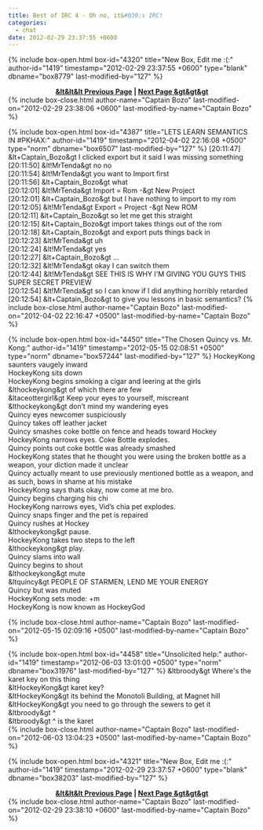 ```yaml
---
title: Best of IRC 4 - Oh no, it&#039;s IRC!
categories:
  - chat
date: 2012-02-29 23:37:55 +0600
---
```

{% include box-open.html box-id="4320" title="New Box, Edit me :(:" author-id="1419" timestamp="2012-02-29 23:37:55 +0600" type="blank" dbname="box8779" last-modified-by="127" %}
<b><center><a href="http://starmen.net/chat/boirc4/page01.php">&lt&lt&lt Previous Page</a> | <a href="http://starmen.net/chat/boirc4/page02.php">Next Page &gt&gt&gt</a></center></b>
{% include box-close.html author-name="Captain Bozo" last-modified-on="2012-02-29 23:38:06 +0600" last-modified-by-name="Captain Bozo" %}

{% include box-open.html box-id="4387" title="LETS LEARN SEMANTICS IN #PKHAX:" author-id="1419" timestamp="2012-04-02 22:16:08 +0500" type="norm" dbname="box6507" last-modified-by="127" %}
[20:11:47] &lt+Captain_Bozo&gt I clicked export but it said I was missing something<br/>
[20:11:50] &lt!MrTenda&gt no no<br/>
[20:11:54] &lt!MrTenda&gt you want to Import first<br/>
[20:11:56] &lt+Captain_Bozo&gt what<br/>
[20:12:01] &lt!MrTenda&gt Import = Rom -&gt New Project<br/>
[20:12:01] &lt+Captain_Bozo&gt but I have nothing to import to my rom<br/>
[20:12:05] &lt!MrTenda&gt Export = Project -&gt New ROM<br/>
[20:12:11] &lt+Captain_Bozo&gt so let me get this straight<br/>
[20:12:15] &lt+Captain_Bozo&gt import takes things out of the rom<br/>
[20:12:18] &lt+Captain_Bozo&gt and export puts things back in<br/>
[20:12:23] &lt!MrTenda&gt uh<br/>
[20:12:24] &lt!MrTenda&gt yes<br/>
[20:12:27] &lt+Captain_Bozo&gt ...<br/>
[20:12:32] &lt!MrTenda&gt okay I can switch them<br/>
[20:12:44] &lt!MrTenda&gt SEE THIS IS WHY I'M GIVING YOU GUYS THIS SUPER SECRET PREVIEW<br/>
[20:12:54] &lt!MrTenda&gt so I can know if I did anything horribly retarded<br/>
[20:12:54] &lt+Captain_Bozo&gt to give you lessons in basic semantics?
{% include box-close.html author-name="Captain Bozo" last-modified-on="2012-04-02 22:16:47 +0500" last-modified-by-name="Captain Bozo" %}

{% include box-open.html box-id="4450" title="The Chosen Quincy vs. Mr. Kong:" author-id="1419" timestamp="2012-05-15 02:08:51 +0500" type="norm" dbname="box57244" last-modified-by="127" %}
    HockeyKong saunters vaugely inward<br/>
    HockeyKong sits down<br/>
    HockeyKong begins smoking a cigar and leering at the girls<br/>
    &lthockeykong&gt of which there are few<br/>
    &ltaceottergirl&gt Keep your eyes to yourself, miscreant<br/>
    &lthockeykong&gt don’t mind my wandering eyes<br/>
    Quincy eyes newcomer suspiciously<br/>
    Quincy takes off leather jacket<br/>
    Quincy smashes coke bottle on fence and heads toward Hockey<br/>
    HockeyKong narrows eyes. Coke Bottle explodes.<br/>
    Quincy points out coke bottle was already smashed<br/>
    HockeyKong states that he thought you were using the broken bottle as a weapon, your diction made it unclear<br/>
    Quincy actually meant to use previously mentioned bottle as a weapon, and as such, bows in shame at his mistake<br/>
    HockeyKong says thats okay, now come at me bro.<br/>
    Quincy begins charging his chi<br/>
    HockeyKong narrows eyes, Vid’s chia pet explodes.<br/>
    Quincy snaps finger and the pet is repaired<br/>
    Quincy rushes at Hockey<br/>
    &lthockeykong&gt pause.<br/>
    HockeyKong takes two steps to the left<br/>
    &lthockeykong&gt play.<br/>
    Quincy slams into wall<br/>
    Quincy begins to shout<br/>
    &lthockeykong&gt mute<br/>
    &ltquincy&gt PEOPLE OF STARMEN, LEND ME YOUR ENERGY<br/>
    Quincy but was muted<br/>
    HockeyKong sets mode: +m<br/>
    HockeyKong is now known as HockeyGod<br/>


{% include box-close.html author-name="Captain Bozo" last-modified-on="2012-05-15 02:09:16 +0500" last-modified-by-name="Captain Bozo" %}

{% include box-open.html box-id="4458" title="Unsolicited help:" author-id="1419" timestamp="2012-06-03 13:01:00 +0500" type="norm" dbname="box31976" last-modified-by="127" %}
&ltbroody&gt Where's the karet key on this thing <br/>
&ltHockeyKong&gt karet key?<br/>
&ltHockeyKong&gt its behind the Monotoli Building, at Magnet hill <br/>
&ltHockeyKong&gt you need to go through the sewers to get it<br/>
&ltbroody&gt ^ <br/>
&ltbroody&gt ^ is the karet<br/>
{% include box-close.html author-name="Captain Bozo" last-modified-on="2012-06-03 13:04:23 +0500" last-modified-by-name="Captain Bozo" %}

{% include box-open.html box-id="4321" title="New Box, Edit me :(:" author-id="1419" timestamp="2012-02-29 23:37:57 +0600" type="blank" dbname="box38203" last-modified-by="127" %}
<b><center><a href="http://starmen.net/chat/boirc4/page01.php">&lt&lt&lt Previous Page</a> | <a href="http://starmen.net/chat/boirc4/page02.php">Next Page &gt&gt&gt</a></center></b>
{% include box-close.html author-name="Captain Bozo" last-modified-on="2012-02-29 23:38:10 +0600" last-modified-by-name="Captain Bozo" %}
